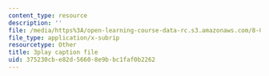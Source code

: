 ```yaml
---
content_type: resource
description: ''
file: /media/https%3A/open-learning-course-data-rc.s3.amazonaws.com/8-04-quantum-physics-i-spring-2016/375230cbe82d56608e9bbc1faf0b2262_OQMczXtDnpU.vtt
file_type: application/x-subrip
resourcetype: Other
title: 3play caption file
uid: 375230cb-e82d-5660-8e9b-bc1faf0b2262
---
```

